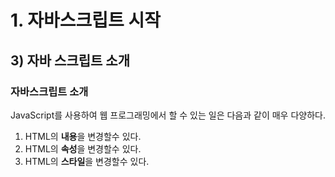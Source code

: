 # 1. 자바스크립트 시작
## 3) 자바 스크립트 소개

### 자바스크립트 소개
JavaScript를 사용하여 웹 프로그래밍에서 할 수 있는 일은 다음과 같이 매우 다양하다.
1. HTML의 **내용**을 변경할수 있다.
2. HTML의 **속성**을 변경할수 있다.
3. HTML의 **스타일**을 변경할수 있다.


